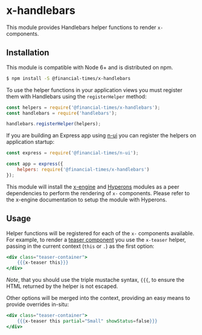 # x-handlebars

This module provides Handlebars helper functions to render `x-` components.

## Installation

This module is compatible with Node 6+ and is distributed on npm.

```bash
$ npm install -S @financial-times/x-handlebars
```

To use the helper functions in your application views you must register them with Handlebars using the `registerHelper` method:

```js
const helpers = require('@financial-times/x-handlebars');
const handlebars = require('handlebars');

handlebars.registerHelper(helpers);
```

If you are building an Express app using [n-ui][n-ui] you can register the helpers on application startup:

```js
const express = require('@financial-times/n-ui');

const app = express({
	helpers: require('@financial-times/x-handlebars')
});
```

This module will install the [x-engine][x-engine] and [Hyperons][hyperons] modules as a peer dependencies to perform the rendering of `x-` components. Please refer to the x-engine documentation to setup the module with Hyperons.

[n-ui]: https://github.com/Financial-Times/n-ui/
[x-engine]: https://github.com/Financial-Times/x-dash/tree/master/packages/x-engine
[hyperons]: https://github.com/i-like-robots/hyperons

## Usage

Helper functions will be registered for each of the `x-` components available. For example, to render a [teaser component][teaser] you use the `x-teaser` helper, passing in the current context (`this` or `.`) as the first option:

```hbs
<div class="teaser-container">
	{{{x-teaser this}}}
</div>
```

_Note_, that you should use the triple mustache syntax, `{{{`, to ensure the HTML returned by the helper is not escaped.

Other options will be merged into the context, providing an easy means to provide overrides in-situ:

```hbs
<div class="teaser-container">
	{{{x-teaser this partial="Small" showStatus=false}}}
</div>
```

[teaser]: /components/x-teaser/readme.md
